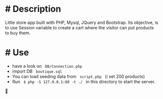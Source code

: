 # \# Description
 Little store app built with PHP, Mysql, JQuery and Bootstrap.
 Its objective, is to use Session variable to create a cart where the visitor can put products to buy them.
 
# \# Use
 - have a look on <code> DB/Connection.php </code> 
 - import DB <code> boutique.sql </code> 
 - You can load seeding data from <code> script.php </code> (i set 200 products)
 - Run <code> $ php -S 127.0.0.1:80 -t ./ </code> in this directory to start the server.

🍕
